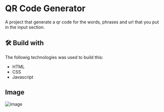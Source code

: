 # QR Code Generator

A project that generate a qr code for the words, phrases and url that you put in the input section.

## 🛠️ Build with

The followig technologies was used to build this:

* HTML
* CSS
* Javascript

## Image
![image](https://github.com/user-attachments/assets/4bf7e245-2dd2-4839-9080-2c78934ef32e)
